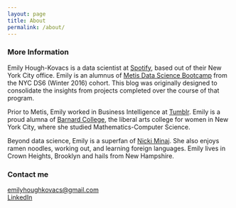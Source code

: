 ```yaml
---
layout: page
title: About
permalink: /about/
---
```


### More Information

Emily Hough-Kovacs is a data scientist at [Spotify](https://open.spotify.com/user/emilyhoughkovacs), based out of their New York City office. Emily is an alumnus of [Metis Data Science Bootcamp](https://www.thisismetis.com/data-science-bootcamps) from the NYC DS6 (Winter 2016) cohort. This blog was originally designed to consolidate the insights from projects completed over the course of that program.

Prior to Metis, Emily worked in Business Intelligence at [Tumblr](http://emily.voyage). Emily is a proud alumna of [Barnard College](https://math.barnard.edu/), the liberal arts college for women in New York City, where she studied Mathematics-Computer Science.

Beyond data science, Emily is a superfan of [Nicki Minaj](https://www.youtube.com/watch?v=PzGZamtlRP0). She also enjoys ramen noodles, working out, and learning foreign languages. Emily lives in Crown Heights, Brooklyn and hails from New Hampshire.

### Contact me

[emilyhoughkovacs@gmail.com](mailto:emilyhoughkovacs@gmail.com)<br>
[LinkedIn](https://www.linkedin.com/in/emilyhoughkovacs)